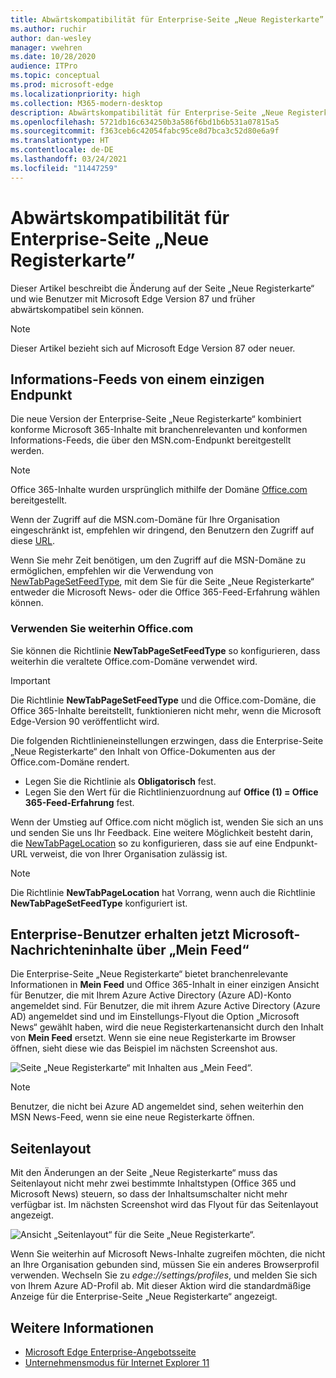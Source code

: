 ```yaml
---
title: Abwärtskompatibilität für Enterprise-Seite „Neue Registerkarte”
ms.author: ruchir
author: dan-wesley
manager: vwehren
ms.date: 10/28/2020
audience: ITPro
ms.topic: conceptual
ms.prod: microsoft-edge
ms.localizationpriority: high
ms.collection: M365-modern-desktop
description: Abwärtskompatibilität für Enterprise-Seite „Neue Registerkarte”
ms.openlocfilehash: 5721db16c634250b3a586f6bd1b6b531a07815a5
ms.sourcegitcommit: f363ceb6c42054fabc95ce8d7bca3c52d80e6a9f
ms.translationtype: HT
ms.contentlocale: de-DE
ms.lasthandoff: 03/24/2021
ms.locfileid: "11447259"
---
```

# <a name="backwards-compatibility-for-the-enterprise-new-tab-page"></a>Abwärtskompatibilität für Enterprise-Seite „Neue Registerkarte”

Dieser Artikel beschreibt die Änderung auf der Seite „Neue Registerkarte“ und wie Benutzer mit Microsoft Edge Version 87 und früher abwärtskompatibel sein können.

> [!NOTE]
> Dieser Artikel bezieht sich auf Microsoft Edge Version 87 oder neuer.

## <a name="information-feeds-from-single-endpoint"></a>Informations-Feeds von einem einzigen Endpunkt

Die neue Version der Enterprise-Seite „Neue Registerkarte“ kombiniert konforme Microsoft 365-Inhalte mit branchenrelevanten und konformen Informations-Feeds, die über den MSN.com-Endpunkt bereitgestellt werden.

> [!NOTE]
> Office 365-Inhalte wurden ursprünglich mithilfe der Domäne [Office.com](https://www.office.com) bereitgestellt.

Wenn der Zugriff auf die MSN.com-Domäne für Ihre Organisation eingeschränkt ist, empfehlen wir dringend, den Benutzern den Zugriff auf diese [URL](https://ntp.msn.com).

Wenn Sie mehr Zeit benötigen, um den Zugriff auf die MSN-Domäne zu ermöglichen, empfehlen wir die Verwendung von [NewTabPageSetFeedType](./microsoft-edge-policies.md#newtabpagesetfeedtype), mit dem Sie für die Seite „Neue Registerkarte“ entweder die Microsoft News- oder die Office 365-Feed-Erfahrung wählen können.

### <a name="keep-using-officecom"></a>Verwenden Sie weiterhin Office.com

 Sie können die Richtlinie **NewTabPageSetFeedType** so konfigurieren, dass weiterhin die veraltete Office.com-Domäne verwendet wird.

> [!IMPORTANT]
> Die Richtlinie **NewTabPageSetFeedType** und die Office.com-Domäne, die Office 365-Inhalte bereitstellt, funktionieren nicht mehr, wenn die Microsoft Edge-Version 90 veröffentlicht wird.

Die folgenden Richtlinieneinstellungen erzwingen, dass die Enterprise-Seite „Neue Registerkarte“ den Inhalt von Office-Dokumenten aus der Office.com-Domäne rendert.

- Legen Sie die Richtlinie als **Obligatorisch** fest.
- Legen Sie den Wert für die Richtlinienzuordnung auf **Office (1) = Office 365-Feed-Erfahrung** fest.

Wenn der Umstieg auf Office.com nicht möglich ist, wenden Sie sich an uns und senden Sie uns Ihr Feedback. Eine weitere Möglichkeit besteht darin, die [NewTabPageLocation](./microsoft-edge-policies.md#newtabpagelocation) so zu konfigurieren, dass sie auf eine Endpunkt-URL verweist, die von Ihrer Organisation zulässig ist.

> [!NOTE]
> Die Richtlinie **NewTabPageLocation** hat Vorrang, wenn auch die Richtlinie **NewTabPageSetFeedType** konfiguriert ist.

## <a name="enterprise-users-will-now-get-microsoft-news-content-via-my-feed"></a>Enterprise-Benutzer erhalten jetzt Microsoft-Nachrichteninhalte über „Mein Feed“

Die Enterprise-Seite „Neue Registerkarte“ bietet branchenrelevante Informationen in **Mein Feed** und Office 365-Inhalt in einer einzigen Ansicht für Benutzer, die mit Ihrem Azure Active Directory (Azure AD)-Konto angemeldet sind. Für Benutzer, die mit ihrem Azure Active Directory (Azure AD) angemeldet sind und im Einstellungs-Flyout die Option „Microsoft News“ gewählt haben, wird die neue Registerkartenansicht durch den Inhalt von **Mein Feed** ersetzt. Wenn sie eine neue Registerkarte im Browser öffnen, sieht diese wie das Beispiel im nächsten Screenshot aus.

![Seite „Neue Registerkarte“ mit Inhalten aus „Mein Feed“.](media/microsoft-edge-ntp-backward-compatibility/microsoft-edge-ntp-myfeed-view.png)

> [!NOTE]
> Benutzer, die nicht bei Azure AD angemeldet sind, sehen weiterhin den MSN News-Feed, wenn sie eine neue Registerkarte öffnen.

## <a name="page-layout"></a>Seitenlayout

Mit den Änderungen an der Seite „Neue Registerkarte“ muss das Seitenlayout nicht mehr zwei bestimmte Inhaltstypen (Office 365 und Microsoft News) steuern, so dass der Inhaltsumschalter nicht mehr verfügbar ist. Im nächsten Screenshot wird das Flyout für das Seitenlayout angezeigt.

![Ansicht „Seitenlayout“ für die Seite „Neue Registerkarte“.](media/microsoft-edge-ntp-backward-compatibility/microsoft-edge-ntp-page-layout.png)

Wenn Sie weiterhin auf Microsoft News-Inhalte zugreifen möchten, die nicht an Ihre Organisation gebunden sind, müssen Sie ein anderes Browserprofil verwenden. Wechseln Sie zu *edge://settings/profiles*, und melden Sie sich von Ihrem Azure AD-Profil ab. Mit dieser Aktion wird die standardmäßige Anzeige für die Enterprise-Seite „Neue Registerkarte“ angezeigt. 

## <a name="see-also"></a>Weitere Informationen

- [Microsoft Edge Enterprise-Angebotsseite](https://aka.ms/EdgeEnterprise)
- [Unternehmensmodus für Internet Explorer 11](/internet-explorer/ie11-deploy-guide/enterprise-mode-overview-for-ie11)